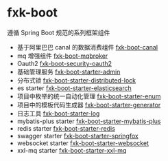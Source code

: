 # fxk-boot
遵循 Spring Boot 规范的系列框架组件
- 基于阿里巴巴 canal 的数据消费组件 [fxk-boot-canal](https://github.com/fanxuankai/fxk-boot/tree/main/fxk-boot-canal)
- mq 增强组件 [fxk-boot-mqbroker](https://github.com/fanxuankai/fxk-boot/tree/main/fxk-boot-mqbroker)
- Oauth2 [fxk-boot-security-oauth2](https://github.com/fanxuankai/fxk-boot/tree/main/fxk-boot-security-oauth2)
- 基础管理服务 [fxk-boot-starter-admin](https://github.com/fanxuankai/fxk-boot/tree/main/fxk-boot-starter-admin)
- 分布式锁 [fxk-boot-starter-distributed-lock](https://github.com/fanxuankai/fxk-boot/tree/main/fxk-boot-starter-distributed-lock)
- es starter [fxk-boot-starter-elasticsearch](https://github.com/fanxuankai/fxk-boot/tree/main/fxk-boot-starter-elasticsearch)
- 项目中枚举的统一自动化管理 [fxk-boot-starter-enum](https://github.com/fanxuankai/fxk-boot/tree/main/fxk-boot-starter-enum)
- 项目中的模板代码生成器 [fxk-boot-starter-generator](https://github.com/fanxuankai/fxk-boot/tree/main/fxk-boot-starter-generator)
- 日志工具 [fxk-boot-starter-log](https://github.com/fanxuankai/fxk-boot/tree/main/fxk-boot-starter-log)
- mybatis-plus starter [fxk-boot-starter-mybatis-plus](https://github.com/fanxuankai/fxk-boot/tree/main/fxk-boot-starter-mybatis-plus)
- redis starter [fxk-boot-starter-redis](https://github.com/fanxuankai/fxk-boot/tree/main/fxk-boot-starter-redis)
- swagger starter [fxk-boot-starter-springfox](https://github.com/fanxuankai/fxk-boot/tree/main/fxk-boot-starter-springfox)
- websocket starter [fxk-boot-starter-websocket](https://github.com/fanxuankai/fxk-boot/tree/main/fxk-boot-starter-websocket)
- xxl-mq starter [fxk-boot-starter-xxl-mq](https://github.com/fanxuankai/fxk-boot/tree/main/fxk-boot-starter-xxl-mq)

